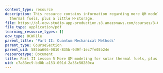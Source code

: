 ```yaml
---
content_type: resource
description: This resource contains information regarding more QM modeling for solar
  thermal fuels, plus a little H-storage.
file: https://ol-ocw-studio-app-production.s3.amazonaws.com/courses/3-021j-introduction-to-modeling-and-simulation-spring-2012/c7a83ec9bd0ba153001d2a35c50280ca_MIT3_021JS12_L5.pdf
file_type: application/pdf
learning_resource_types: []
ocw_type: OCWFile
parent_title: 'Part II: Quantum Mechanical Methods'
parent_type: CourseSection
parent_uid: 585ba666-0810-835b-9d9f-1ec7fe05b24e
resourcetype: Document
title: Part II Lesson 5 More QM modeling for solar thermal fuels, plus a little H-storage
uid: c7a83ec9-bd0b-a153-001d-2a35c50280ca
---
```

